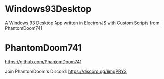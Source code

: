 # Windows93Desktop
A Windows 93 Desktop App written in ElectronJS with Custom Scripts from PhantomDoom741

# PhantomDoom741
https://github.com/PhantomDoom741

Join PhantomDoom's Discord: https://discord.gg/9mgPRY3
